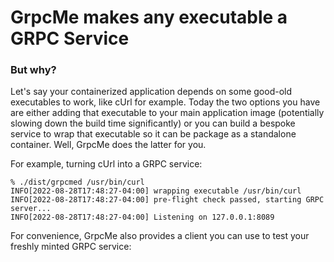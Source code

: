 # GrpcMe makes any executable a GRPC Service

### But why? 
Let's say your containerized application depends on some good-old executables to work, like cUrl for example. Today the two options you have are either adding that executable to your main application image (potentially slowing down the build time significantly) or you can build a bespoke service to wrap that executable so it can be package as a standalone container. Well, GrpcMe does the latter for you. 

For example, turning cUrl into a GRPC service: 

```shell
% ./dist/grpcmed /usr/bin/curl  
INFO[2022-08-28T17:48:27-04:00] wrapping executable /usr/bin/curl            
INFO[2022-08-28T17:48:27-04:00] pre-flight check passed, starting GRPC server... 
INFO[2022-08-28T17:48:27-04:00] Listening on 127.0.0.1:8089                 
```

For convenience, GrpcMe also provides a client you can use to test your freshly minted GRPC service: 

